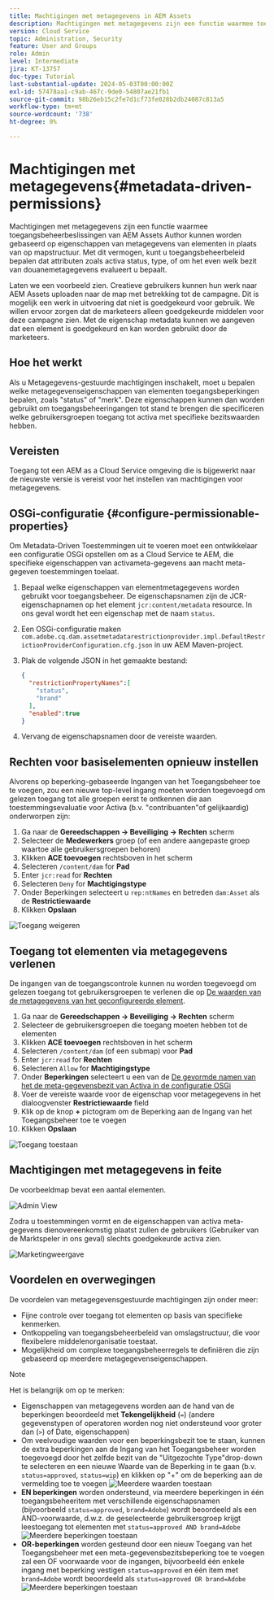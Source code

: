 ```yaml
---
title: Machtigingen met metagegevens in AEM Assets
description: Machtigingen met metagegevens zijn een functie waarmee toegang wordt beperkt op basis van de eigenschappen van metagegevens van elementen in plaats van de mapstructuur.
version: Cloud Service
topic: Administration, Security
feature: User and Groups
role: Admin
level: Intermediate
jira: KT-13757
doc-type: Tutorial
last-substantial-update: 2024-05-03T00:00:00Z
exl-id: 57478aa1-c9ab-467c-9de0-54807ae21fb1
source-git-commit: 98b26eb15c2fe7d1cf73fe028b2db24087c813a5
workflow-type: tm+mt
source-wordcount: '738'
ht-degree: 0%

---
```


# Machtigingen met metagegevens{#metadata-driven-permissions}

Machtigingen met metagegevens zijn een functie waarmee toegangsbeheerbeslissingen van AEM Assets Author kunnen worden gebaseerd op eigenschappen van metagegevens van elementen in plaats van op mapstructuur. Met dit vermogen, kunt u toegangsbeheerbeleid bepalen dat attributen zoals activa status, type, of om het even welk bezit van douanemetagegevens evalueert u bepaalt.

Laten we een voorbeeld zien. Creatieve gebruikers kunnen hun werk naar AEM Assets uploaden naar de map met betrekking tot de campagne. Dit is mogelijk een werk in uitvoering dat niet is goedgekeurd voor gebruik. We willen ervoor zorgen dat de marketeers alleen goedgekeurde middelen voor deze campagne zien. Met de eigenschap metadata kunnen we aangeven dat een element is goedgekeurd en kan worden gebruikt door de marketeers.

## Hoe het werkt

Als u Metagegevens-gestuurde machtigingen inschakelt, moet u bepalen welke metagegevenseigenschappen van elementen toegangsbeperkingen bepalen, zoals &quot;status&quot; of &quot;merk&quot;. Deze eigenschappen kunnen dan worden gebruikt om toegangsbeheeringangen tot stand te brengen die specificeren welke gebruikersgroepen toegang tot activa met specifieke bezitswaarden hebben.

## Vereisten

Toegang tot een AEM as a Cloud Service omgeving die is bijgewerkt naar de nieuwste versie is vereist voor het instellen van machtigingen voor metagegevens.

## OSGi-configuratie {#configure-permissionable-properties}

Om Metadata-Driven Toestemmingen uit te voeren moet een ontwikkelaar een configuratie OSGi opstellen om as a Cloud Service te AEM, die specifieke eigenschappen van activameta-gegevens aan macht meta-gegeven toestemmingen toelaat.

1. Bepaal welke eigenschappen van elementmetagegevens worden gebruikt voor toegangsbeheer. De eigenschapsnamen zijn de JCR-eigenschapnamen op het element `jcr:content/metadata` resource. In ons geval wordt het een eigenschap met de naam `status`.
1. Een OSGi-configuratie maken `com.adobe.cq.dam.assetmetadatarestrictionprovider.impl.DefaultRestrictionProviderConfiguration.cfg.json` in uw AEM Maven-project.
1. Plak de volgende JSON in het gemaakte bestand:

   ```json
   {
     "restrictionPropertyNames":[
       "status",
       "brand"
     ],
     "enabled":true
   }
   ```

1. Vervang de eigenschapsnamen door de vereiste waarden.

## Rechten voor basiselementen opnieuw instellen

Alvorens op beperking-gebaseerde Ingangen van het Toegangsbeheer toe te voegen, zou een nieuwe top-level ingang moeten worden toegevoegd om gelezen toegang tot alle groepen eerst te ontkennen die aan toestemmingsevaluatie voor Activa (b.v. &quot;contribuanten&quot;of gelijkaardig) onderworpen zijn:

1. Ga naar de __Gereedschappen → Beveiliging → Rechten__ scherm
1. Selecteer de __Medewerkers__ groep (of een andere aangepaste groep waartoe alle gebruikersgroepen behoren)
1. Klikken __ACE toevoegen__ rechtsboven in het scherm
1. Selecteren `/content/dam` for __Pad__
1. Enter `jcr:read` for __Rechten__
1. Selecteren `Deny` for __Machtigingstype__
1. Onder Beperkingen selecteert u `rep:ntNames` en betreden `dam:Asset` als de __Restrictiewaarde__
1. Klikken __Opslaan__

![Toegang weigeren](./assets/metadata-driven-permissions/deny-access.png)

## Toegang tot elementen via metagegevens verlenen

De ingangen van de toegangscontrole kunnen nu worden toegevoegd om gelezen toegang tot gebruikersgroepen te verlenen die op [De waarden van de metagegevens van het geconfigureerde element](#configure-permissionable-properties).

1. Ga naar de __Gereedschappen → Beveiliging → Rechten__ scherm
1. Selecteer de gebruikersgroepen die toegang moeten hebben tot de elementen
1. Klikken __ACE toevoegen__ rechtsboven in het scherm
1. Selecteren `/content/dam` (of een submap) voor __Pad__
1. Enter `jcr:read` for __Rechten__
1. Selecteren `Allow` for __Machtigingstype__
1. Onder __Beperkingen__ selecteert u een van de [De gevormde namen van het de meta-gegevensbezit van Activa in de configuratie OSGi](#configure-permissionable-properties)
1. Voer de vereiste waarde voor de eigenschap voor metagegevens in het dialoogvenster __Restrictiewaarde__ field
1. Klik op de knop __+__ pictogram om de Beperking aan de Ingang van het Toegangsbeheer toe te voegen
1. Klikken __Opslaan__

![Toegang toestaan](./assets/metadata-driven-permissions/allow-access.png)

## Machtigingen met metagegevens in feite

De voorbeeldmap bevat een aantal elementen.

![Admin View](./assets/metadata-driven-permissions/admin-view.png)

Zodra u toestemmingen vormt en de eigenschappen van activa meta-gegevens dienovereenkomstig plaatst zullen de gebruikers (Gebruiker van de Marktspeler in ons geval) slechts goedgekeurde activa zien.

![Marketingweergave](./assets/metadata-driven-permissions/marketeer-view.png)

## Voordelen en overwegingen

De voordelen van metagegevensgestuurde machtigingen zijn onder meer:

- Fijne controle over toegang tot elementen op basis van specifieke kenmerken.
- Ontkoppeling van toegangsbeheerbeleid van omslagstructuur, die voor flexibelere middelenorganisatie toestaat.
- Mogelijkheid om complexe toegangsbeheerregels te definiëren die zijn gebaseerd op meerdere metagegevenseigenschappen.

>[!NOTE]
>
> Het is belangrijk om op te merken:
> 
> - Eigenschappen van metagegevens worden aan de hand van de beperkingen beoordeeld met __Tekengelijkheid__ (`=`) (andere gegevenstypen of operatoren worden nog niet ondersteund voor groter dan (`>`) of Date, eigenschappen)
> - Om veelvoudige waarden voor een beperkingsbezit toe te staan, kunnen de extra beperkingen aan de Ingang van het Toegangsbeheer worden toegevoegd door het zelfde bezit van de &quot;Uitgezochte Type&quot;drop-down te selecteren en een nieuwe Waarde van de Beperking in te gaan (b.v. `status=approved`, `status=wip`) en klikken op &quot;+&quot; om de beperking aan de vermelding toe te voegen
> ![Meerdere waarden toestaan](./assets/metadata-driven-permissions/allow-multiple-values.png)
> - __EN beperkingen__ worden ondersteund, via meerdere beperkingen in één toegangsbeheeritem met verschillende eigenschapsnamen (bijvoorbeeld `status=approved`, `brand=Adobe`) wordt beoordeeld als een AND-voorwaarde, d.w.z. de geselecteerde gebruikersgroep krijgt leestoegang tot elementen met `status=approved AND brand=Adobe`
> ![Meerdere beperkingen toestaan](./assets/metadata-driven-permissions/allow-multiple-restrictions.png)
> - __OR-beperkingen__ worden gesteund door een nieuw Toegang van het Toegangsbeheer met een meta-gegevensbezitsbeperking toe te voegen zal een OF voorwaarde voor de ingangen, bijvoorbeeld één enkele ingang met beperking vestigen `status=approved` en één item met `brand=Adobe` wordt beoordeeld als `status=approved OR brand=Adobe`
> ![Meerdere beperkingen toestaan](./assets/metadata-driven-permissions/allow-multiple-aces.png)
